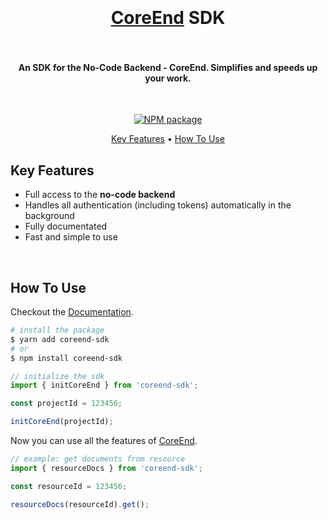 
<h1 align="center">
  <br>
  <!--
  <a href="#"><img src="#" alt="Markdownify" width="200"></a>
  -->
  <br>
  <a href="https://coreend.tech">CoreEnd</a> SDK
  <br>
  <br>
</h1>

<h4 align="center">An SDK for the <b>No-Code Backend - CoreEnd</b>. Simplifies and speeds up your work.</h4>

<br>

<p align="center">
  <a href="https://www.npmjs.com/package/coreend-sdk">
    <img src="https://img.shields.io/badge/NPM%20package-1.0.2-green"
         alt="NPM package">
  </a>
</p>

<p align="center">
  <a href="#key-features">Key Features</a> •
  <a href="#how-to-use">How To Use</a>
</p>

## Key Features

* Full access to the <b>no-code backend</b>
* Handles all authentication (including tokens) automatically in the background
* Fully documentated
* Fast and simple to use

<br>

## How To Use

Checkout the <a href="https://coreend.tech/docs/en/overview-sdk/">Documentation</a>.

```bash
# install the package
$ yarn add coreend-sdk
# or
$ npm install coreend-sdk
```

```js
// initialize the sdk
import { initCoreEnd } from 'coreend-sdk';

const projectId = 123456;

initCoreEnd(projectId);
```

Now you can use all the features of <a href="https://coreend.tech">CoreEnd</a>.

```js
// example: get documents from resource
import { resourceDocs } from 'coreend-sdk';

const resourceId = 123456;

resourceDocs(resourceId).get();
```